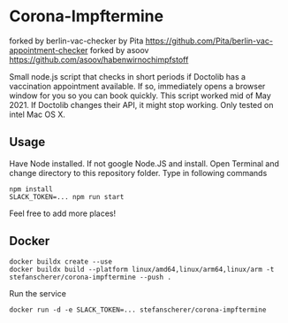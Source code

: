 # Corona-Impftermine

forked by berlin-vac-checker by Pita
https://github.com/Pita/berlin-vac-appointment-checker 
forked by asoov
https://github.com/asoov/habenwirnochimpfstoff

Small node.js script that checks in short periods if Doctolib has a vaccination appointment available. If so, immediately opens a browser window for you so you can book quickly. This script worked mid of May 2021. If Doctolib changes their API, it might stop working. Only tested on intel Mac OS X.

## Usage

Have Node installed. If not google Node.JS and install.
Open Terminal and change directory to this repository folder.
Type in following commands

```shell
npm install
SLACK_TOKEN=... npm run start
```

Feel free to add more places!

## Docker

```shell
docker buildx create --use
docker buildx build --platform linux/amd64,linux/arm64,linux/arm -t stefanscherer/corona-impftermine --push .
```

Run the service

```shell
docker run -d -e SLACK_TOKEN=... stefanscherer/corona-impftermine
```

